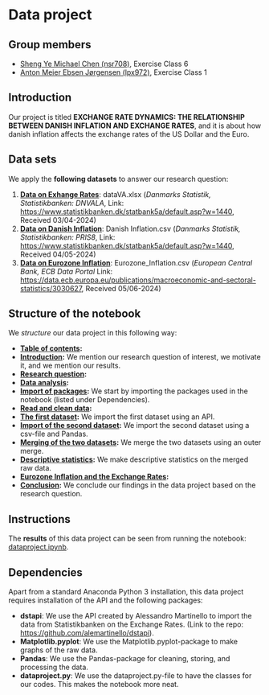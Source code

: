 # Data project
**Group members**
---

- [Sheng Ye Michael Chen (nsr708)](https://github.com/nsr708), Exercise Class 6
- [Anton Meier Ebsen Jørgensen (lpx972)](https://github.com/AntonEbsen), Exercise Class 1

**Introduction**
---

Our project is titled **EXCHANGE RATE DYNAMICS: THE RELATIONSHIP BETWEEN DANISH INFLATION AND EXCHANGE RATES**, and it is about how danish inflation affects the exchange rates of the US Dollar and the Euro.

**Data sets**
---

We apply the **following datasets** to answer our research question:

1. **[Data on Exhange Rates](dataVA.xlsx)**: dataVA.xlsx (*Danmarks Statistik, Statistikbanken: DNVALA*, Link: https://www.statistikbanken.dk/statbank5a/default.asp?w=1440, Received 03/04-2024)
2. **[Data on Danish Inflation](Danish_Inflation.csv)**: Danish Inflation.csv (*Danmarks Statistik, Statistikbanken: PRIS8*, Link: https://www.statistikbanken.dk/statbank5a/default.asp?w=1440, Received 04/05-2024)
3. **[Data on Eurozone Inflation](Eurozone_Inflation.csv)**: Eurozone_Inflation.csv (*European Central Bank, ECB Data Portal* Link: https://data.ecb.europa.eu/publications/macroeconomic-and-sectoral-statistics/3030627, Received 05/06-2024)

**Structure of the notebook**
---

We *structure* our data project in this following way:
- **[Table of contents](dataproject.ipynb#tableofcontents):**
- **[Introduction](dataproject.ipynb#introduction):** We mention our research question of interest, we motivate it, and we mention our results.
- **[Research question](dataproject.ipynb#researchquestion):**
- **[Data analysis](dataproject.ipynb#dataanalysis):**
- **[Import of packages](dataproject.ipynb#imports):** We start by importing the packages used in the notebook (listed under Dependencies).
- **[Read and clean data](dataproject.ipynb#readandcleandata):**
- **[The first dataset](dataproject.ipynb#firstimport):** We import the first dataset using an API.
- **[Import of the second dataset](dataproject.ipynb#secondimport):** We import the second dataset using a csv-file and Pandas.
- **[Merging of the two datasets](dataproject.ipynb#merge):** We merge the two datasets using an outer merge.
- **[Descriptive statistics](dataproject.ipynb#descriptivestatistics):** We make descriptive statistics on the merged raw data.
- **[Eurozone Inflation and the Exchange Rates](dataproject.ipynb#):** 
- **[Conclusion](dataproject.ipynb#conclusion):** We conclude our findings in the data project based on the research question.

**Instructions**
---

The **results** of this data project can be seen from running the notebook: [dataproject.ipynb](dataproject.ipynb).

**Dependencies** 
---

Apart from a standard Anaconda Python 3 installation, this data project requires installation of the API and the following packages: 
- **dstapi**: We use the API created by Alessandro Martinello to import the data from Statistikbanken on the Exchange Rates. (Link to the repo: https://github.com/alemartinello/dstapi).
- **Matplotlib.pyplot**: We use the Matplotlib.pyplot-package to make graphs of the raw data.
- **Pandas**: We use the Pandas-package for cleaning, storing, and processing the data. 
- **dataproject.py**: We use the dataproject.py-file to have the classes for our codes. This makes the notebook more neat.
